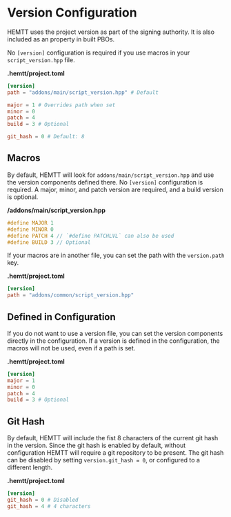# Version Configuration

HEMTT uses the project version as part of the signing authority.
It is also included as an property in built PBOs.

No `[version]` configuration is required if you use macros in your `script_version.hpp` file.

**.hemtt/project.toml**

```toml
[version]
path = "addons/main/script_version.hpp" # Default

major = 1 # Overrides path when set
minor = 0
patch = 4
build = 3 # Optional

git_hash = 0 # Default: 8
```

## Macros

By default, HEMTT will look for `addons/main/script_version.hpp` and use the version components defined there. No `[version]` configuration is required.
A major, minor, and patch version are required, and a build version is optional.

**/addons/main/script_version.hpp**

```cpp
#define MAJOR 1
#define MINOR 0
#define PATCH 4 // `#define PATCHLVL` can also be used
#define BUILD 3 // Optional
```

If your macros are in another file, you can set the path with the `version.path` key.

**.hemtt/project.toml**

```toml
[version]
path = "addons/common/script_version.hpp"
```

## Defined in Configuration

If you do not want to use a version file, you can set the version components directly in the configuration. If a version is defined in the configuration, the macros will not be used, even if a path is set.

**.hemtt/project.toml**

```toml
[version]
major = 1
minor = 0
patch = 4
build = 3 # Optional
```

## Git Hash

By default, HEMTT will include the fist 8 characters of the current git hash in the version.
Since the git hash is enabled by default, without configuration HEMTT will require a git repository to be present.
The git hash can be disabled by setting `version.git_hash = 0`, or configured to a different length.

**.hemtt/project.toml**

```toml
[version]
git_hash = 0 # Disabled
git_hash = 4 # 4 characters
```
